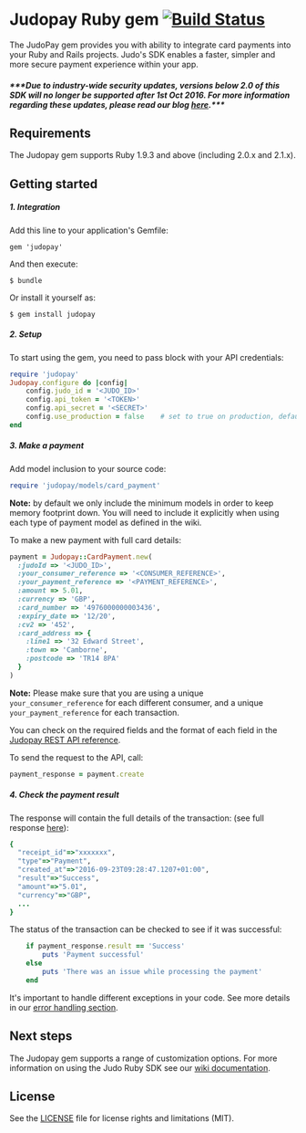 # Judopay Ruby gem [![Build Status](https://travis-ci.org/Judopay/Judo-Ruby.svg?branch=master)](https://travis-ci.org/Judopay/Judo-Ruby)
The JudoPay gem provides you with ability to integrate card payments into your Ruby and Rails projects. Judo's SDK enables a faster, simpler and more secure payment experience within your app.
##### **\*\*\*Due to industry-wide security updates, versions below 2.0 of this SDK will no longer be supported after 1st Oct 2016. For more information regarding these updates, please read our blog [here](http://hub.judopay.com/pci31-security-updates/).*****

## Requirements
The Judopay gem supports Ruby 1.9.3 and above (including 2.0.x and 2.1.x).

## Getting started
##### 1. Integration
Add this line to your application's Gemfile:

	gem 'judopay'

And then execute:

	$ bundle

Or install it yourself as:

	$ gem install judopay

##### 2. Setup
To start using the gem, you need to pass block with your API credentials:
```ruby
require 'judopay'
Judopay.configure do |config|
	config.judo_id = '<JUDO_ID>'
	config.api_token = '<TOKEN>'
	config.api_secret = '<SECRET>'
	config.use_production = false    # set to true on production, defaults to false which is the sandbox
end
```

##### 3. Make a payment
Add model inclusion to your source code:
```ruby
require 'judopay/models/card_payment'
```
**Note:** by default we only include the minimum models in order to keep memory footprint down. You will need to include it explicitly when using each type of payment model as defined in the wiki.

To make a new payment with full card details:
```ruby
payment = Judopay::CardPayment.new(
  :judoId => '<JUDO_ID>',
  :your_consumer_reference => '<CONSUMER_REFERENCE>',
  :your_payment_reference => '<PAYMENT_REFERENCE>',
  :amount => 5.01,
  :currency => 'GBP',
  :card_number => '4976000000003436',
  :expiry_date => '12/20',
  :cv2 => '452',
  :card_address => {
    :line1 => '32 Edward Street',
    :town => 'Camborne',
    :postcode => 'TR14 8PA'
  }
)
```
**Note:** Please make sure that you are using a unique `your_consumer_reference` for each different consumer, and a unique `your_payment_reference` for each transaction.

You can check on the required fields and the format of each field in the [Judopay REST API reference](https://www.judopay.com/docs/version-52/api/restful-api/#post-card-payment).

To send the request to the API, call:
```ruby
payment_response = payment.create
```

##### 4. Check the payment result
The response will contain the full details of the transaction: (see full response [here](https://www.judopay.com/docs/v5/api-reference/restful-api/#post-card-payment)):
```ruby
{
  "receipt_id"=>"xxxxxxx",
  "type"=>"Payment",
  "created_at"=>"2016-09-23T09:28:47.1207+01:00",
  "result"=>"Success",
  "amount"=>"5.01",
  "currency"=>"GBP",
  ...
}
```
The status of the transaction can be checked to see if it was successful:
```ruby
    if payment_response.result == 'Success'
        puts 'Payment successful'
    else
        puts 'There was an issue while processing the payment'
    end
```

It's important to handle different exceptions in your code. See more details in our [error handling section](https://github.com/JudoPay/RubySdk/wiki/Error-handling). 

## Next steps
The Judopay gem supports a range of customization options. For more information on using the Judo Ruby SDK see our [wiki documentation](https://github.com/JudoPay/RubySdk/wiki). 

## License
See the [LICENSE](https://github.com/JudoPay/RubySdk/blob/master/LICENSE.txt) file for license rights and limitations (MIT).
